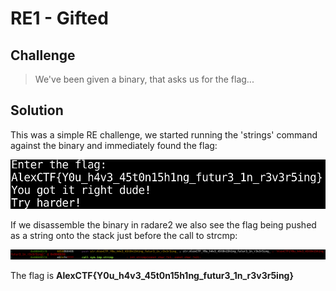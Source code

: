 # RE1 - Gifted

## Challenge
> We've been given a binary, that asks us for the flag...

## Solution
This was a simple RE challenge, we started running the 'strings' command against the binary and immediately found the flag:

![Flag from strings](https://github.com/R3dCr3sc3nt/AlexCTF/blob/master/RE1-Gifted/strings.png)

If we disassemble the binary in radare2 we also see the flag being pushed as a string onto the stack just before the call to strcmp:

![Flag from radare2](https://github.com/R3dCr3sc3nt/AlexCTF/blob/master/RE1-Gifted/radare.png)

The flag is **AlexCTF{Y0u_h4v3_45t0n15h1ng_futur3_1n_r3v3r5ing}**

